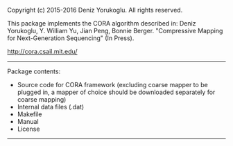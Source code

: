 Copyright (c) 2015-2016 Deniz Yorukoglu. All rights reserved.

This package implements the CORA algorithm described in:
Deniz Yorukoglu, Y. William Yu, Jian Peng, Bonnie Berger. 
"Compressive Mapping for Next-Generation Sequencing" 
(In Press).

http://cora.csail.mit.edu/

-----------------------------

Package contents:

*	Source code for CORA framework (excluding coarse mapper to be plugged in, a mapper of choice should be downloaded separately for coarse mapping)
*	Internal data files (.dat)
*	Makefile
*	Manual
*	License

-----------------------------

	



